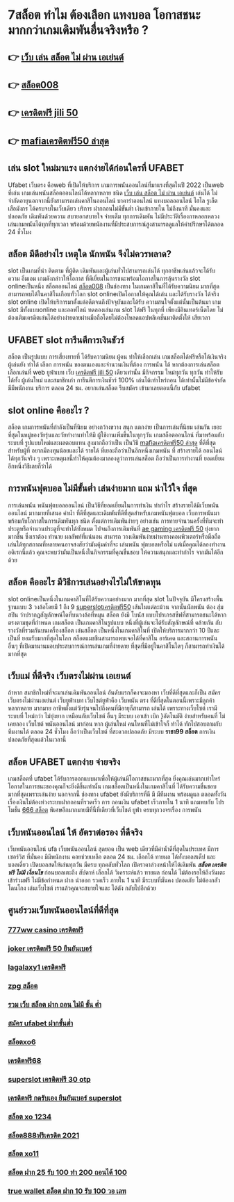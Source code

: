 # 7สล็อต ทำไม ต้องเลือก แทงบอล โอกาสชนะมากกว่าเกมเดิมพันอื่นจริงหรือ ?

## 👉 [เว็บ เล่น สล็อต ไม่ ผ่าน เอเย่นต์](https://www.ufaeat.com/)
## 👉 [สล็อต008](https://www.ufaeat.com/credit-free-50/)
## 👉 [เครดิตฟรี jili 50](https://www.ufaeat.com/ufabet-master-login/)
## 👉 [mafiaเครดิตฟรี50 ล่าสุด](https://www.ufaeat.com/register/)

## เล่น slot ใหม่มาแรง แตกง่ายได้ก่อนใครที่  UFABET

Ufabet เว็บตรง  คือweb ที่เปิดให้บริการ เกมการพนันออนไลน์ที่มาแรงที่สุดในปี 2022 เป็นweb ที่เล่น เกมเล่นพนันสล็อตออนไลน์ได้หลากหลาย ชนิด  [เว็บ เล่น สล็อต ไม่ ผ่าน เอเย่นต์](https://www.ufaeat.com/credit-free-50/) เล่นได้ ไม่จำกัดอายุนอกจากนี้ยังสามารถเล่นคาสิโนออนไลน์ บาคาร่าออนไลน์ แทงบอลออนไลน์ ไฮโล รูเล็ต เสือมังกร ได้ครบจบในเว็บเดียว บริการ ฝากถอนไม่มีขั้นต่ำ  เงินเข้าภายใน  ไม่ถึงนาที มั่นคงและปลอดภัย เดิมพันด้วยความ สบายอกสบายใจ  จ่ายเต็ม ทุกการเดิมพัน ไม่มีประวัติเรื่องกาหลอกหลวง  เล่นเกมพนันได้ทุกที่ทุกเวลา พร้อมด้วยพนักงานที่มีประสบการณ์สูงสามารถดูแลให้คำปรึกษาได้ตลอด 24 ชั่วโมง


## สล็อต  มีดีอย่างไร เหตุใด  นักพนัน จึงไม่ควรพลาด?

 slot เป็นเกมที่น่า ติดตาม ที่ผู้ติด เดิมพันและผู้เล่นทั่วไปสามารถเล่นได้ ทุกอาชีพเล่นแล้วจะได้รับความ อิ่มเอม เกมดังกล่าวให้โอกาส ที่ดีเยี่ยมในการชนะพร้อมโอกาสในการลุ้นรางวัล  slot onlineเป็นหนึ่ง สล็อตออนไลน์ [สล็อต008](https://www.ufaeat.com/ufabet-master-login/)  เป็นช่องทาง ในเกมคาสิโนที่ได้รับความนิยม มากที่สุด สามารถพบได้ในคาสิโนเกือบทั่วโลก slot onlineเปิดโอกาสให้คุณได้เล่น และได้รับรางวัล ได้จริง slot online เปิดให้บริการมาตั้งแต่อดีตจนถึงปัจจุบันและได้รับ ความสนใจตั้งแต่นั้นเป็นต้นมา เกม slot มีทั้งแบบonline และออฟไลน์ ทดลองเล่นเกม slot ได้ฟรี ในทุกที่ เพียงมีอินเทอร์เน็ตโดย ไม่ต้องเติมเครดิตเล่นได้อย่างง่ายดายผ่านมือถือโดยไม่ต้องโหลดแอปพลิเคชั่นมาติดตั้งให้ เสียเวลา 


## UFABET  slot  การีนตีการเงินชัวร์

สล็อต เป็นรูปแบบ การเสี่ยงทายที่  ได้รับความนิยม ผู้คน  ทำให้เลือกเล่น เกมสล็อตได้ฟรีหรือได้เงินจริง ผู้เล่นยัง ทำได้ เลือก การพนัน ของตนเองและจำนวนเงินที่ต้อง การพนัน ได้ หากต้องการเล่นสล็อต เลือกเล่นที่ web  ยูฟ่าเบท   เว็บ [เครดิตฟรี jili 50](https://www.ufaeat.com/register/) เดียวเท่านั้น มีกิจกรรม  ใหม่ทุกวัน ทุกวัน   ทำให้รับได้ทั้ง ผู้เล่นใหม่ และสมาชิกเก่า การีนตีการเงินชัวร์ 100% เล่นได้เท่าไหร่ถอน ได้เท่านั้นไม่มีข้อจำกัด มีมีพนักงาน บริการ ตลอด 24 ชม.   อยากเล่นสล็อต รีบสมัคร เข้ามาเลยตอนนี้กับ  ufabet 


##  slot online  คืออะไร ?

สล็อต   เกมการพนันที่กำลังเป็นที่นิยม อย่างกว้างขวาง สนุก  แตกง่าย  เป็นการเล่นที่นิยม เล่นกัน เยอะที่สุดในหมู่ของวัยรุ่นและวัยทำงานทำให้มี ผู้ใช้งานเพิ่มขึ้นในทุกๆวัน เกมสล็อตออนไลน์ ที่มาพร้อมกับระบบที่ รูปแบบใหม่และผลตอบแทน สูงมากถือว่าเป็น เป็นวิธี [mafiaเครดิตฟรี50 ล่าสุด](https://www.ufaeat.com/regis-ufabet-master-free/) ที่ดีที่สุดสำหรับผู้ที่ อยากมีลงทุนน้อยและได้ รายได้ ที่เยอะถือว่าเป็นอีกหนึ่งเกมพนัน ที่ สร้างรายได้ ออนไลน์ ได้ทุกวันจริง ๆ เพราะเหตุผลนี้ทำให้คุณต้องมาลองดูว่าการเล่นสล็อต ถือว่าเป็นการทำงานที่ ยอดเยี่ยม อีกหนึ่งวิธีเลยก็ว่าได้


##  การพนันฟุตบอล ไม่มีขั้นต่ำ  เล่นง่ายมาก แถม  น่าไว้ใจ ที่สุด

 การเล่นพนัน พนันฟุตบอลออนไลน์ เป็นวิธีที่ยอดเยี่ยมในการทำเงิน ทำกำไร สร้างรายได้มีเว็บพนันออนไลน์ มากมายที่เสนอ ค่าน้ำ ที่ดีที่สุดและเดิมพันที่ดีที่สุดสำหรับเกมพนันฟุตบอล  เว็บการพนันมาพร้อมกับโอกาสในการเดิมพันทุก ชนิด ตั้งแต่การเดิมพันง่ายๆ  อย่างเช่น การทายจำนวนครั้งที่ทีมจะทำประตูหรือจำนวนประตูที่จะทำได้ทั้งหมด ไปจนถึงการเดิมพันที่ [ae gaming เครดิตฟรี 50](https://www.ufaeat.com/regis-ufabet-master-free/) ยุ่งยากมากขึ้น ซึ่งเราต้อง ทำนาย ผลลัพท์ที่แน่นอน สามารถ วางเดิมพันง่ายผ่านทางคอมพิวเตอร์หรือมือถือ  เล่นได้ทุกสถาณที่หลายคนอาจสงสัยว่ามันคุ้มค่าที่จะ เล่นพนัน ฟุตบอลหรือไม่ แต่เมื่อคุณได้ลองทำงานอดิเรกนี้แล้ว คุณจะพบว่ามันเป็นหนึ่งในกิจกรรมที่คุณชื่นชอบ ให้ความสนุกและทำกำไร จากมันได้อีกด้วย

## สล็อต  คืออะไร มีวิธีการเล่นอย่างไรไม่ให้ขาดทุน

 slot onlineเป็นหนึ่งในเกมคาสิโนที่ได้รับความอย่างมาก มากที่สุด  slot ในปัจจุบัน มีโครงสร้างพื้นฐานแบบ 3 วงล้อโดยมี 1 ถึง 9 [superslotเครดิตฟรี50](https://www.ufaeat.com/credit-free-50/) เส้นในแต่ละม้วน จากนั้นนักพนัน ต้อง สุ่มสปิน ว่าปรากฏสัญลักษณ์ใดที่บนวงล้อที่หมุน  สล็อต ยังมี โบนัส แบบโปรเกรสซีฟที่สามารถชนะได้หากตรงตามชุดที่กำหนด เกมสล็อต เป็นเกมคาสิโนรูปแบบ หนึ่งที่ผู้เล่นจะได้รับสัญลักษณ์ที่ คล้ายกัน กับรางวัลที่รวมกันบนเครื่องสล็อต เล่นสล็อต เป็นหนึ่งในเกมคาสิโนที่ เปิดให้บริการมากกว่า 10 ปีและเป็นที่ ยอมรับมากที่สุดในโลก สล็อตแมชชีนสามารถพบเจอได้ที่คาสิโน อาร์เคด และสถานการพนันอื่นๆ ที่เปิดมานานมอบประสบการณ์การเล่นเกมที่ง่ายดาย ที่สุดที่มีอยู่ในคาสิโนใดๆ ก็สามารถทำเงินได้มากที่สุด 

##  เว็บแม่ ที่ดีจริง เว็บตรงไม่ผ่าน เอเยนต์

ถ้าหาก สมาชิกใหม่ที่จะมาเล่นเดิมพันออนไลน์  อันดับแรกก็คงจะมองหา เว็บที่ดีที่สุดและก็เป็น สมัครเว็บตรงไม่ผ่านเอเย่นต์    เว็บยูฟ่าเบท เว็บไซต์ยูฟ่าคือ เว็บพนัน ตรง  ที่ดีที่สุดในตอนนี้เพราะมีลูกค้า  หลากหลาย  มากมาย อาชีพตั้งแต่วัยรุ่นจนไปถึงคนที่มีอายุก็สามารถ เล่นได้ เพราะทางเว็บไซต์ เรามีระบบที่ ใหม่กว่า ไม่ยุ่งยาก เหมือนกับเว็บไซต์ อื่นๆ มีระบบ เอาเข้า  เบิก }อัตโนมัติ ง่ายสำหรับคนที่ ไม่เคยลอง  เว็บไซต์ พนันออนไลน์ มาก่อน หาก ผู้เล่นใหม่ คนไหนที่ไม่เข้าใจก็ ทำได้ ทักไปสอบถามกับทีมงานได้ ตลอด 24 ชั่วโมง  ถือว่าเป็นเว็บไซต์ ที่สะดวกปลอดภัย มีระบบ **ราชา99 สล็อต** การเงินปลอดภัยที่สุดแล้วในเวลานี้ 


## สล็อต  UFABET แตกง่าย จ่ายจริง

 เกมสล็อตที่  ufabet   ได้รับการออกแบบมาเพื่อให้ผู้เล่นมีโอกาสชนะมากที่สุด ยิ่งคุณเล่นมากเท่าไหร่ โอกาสในการชนะของคุณก็จะยิ่งดีขึ้นเท่านั้น  เกมสล็อตเป็นหนึ่งในเกมคาสิโนที่ ได้รับความชื่นชอบ มากที่สุดเพราะเล่นง่าย  นอกจากนี้ ช่องทาง ufabet  ยังมีบริการที่ดี มี มีทีมงาน พร้อมดูแล ตลอดทั้งวัน   เรื่องเงินไม่ต้องห่วงระบบฝากถอนที่รวดเร็ว    การ ถอนเงิน ufabet เร็วภายใน 1 นาที แถมพบกับ โปรโมชั่น  [666 สล็อต](https://www.ufaeat.com/) พิเศษอีกมากมายมีที่นี้ที่เดียวที่เว็บไชต์  ยูฟ่า  ครบทุกวงจรเรื่อง การพนัน 


##  เว็บพนันออนไลน์  ให้ อัตราต่อรอง ที่ดีจริง 

 เว็บพนันออนไลน์   ufa  เว็บพนันออนไลน์  สุดยอด เป็น web เดียวที่มีค่าน้ำดีที่สุดในประเทศ มีการ เซอร์วิส ที่มั่นคง มีมีพนักงาน คอยช่วยเหลือ ตลอด 24 ชม.    เลือกได้  ทายผล ได้ทั้งบอลสเต็ป  และ บอลเดี่ยว เปิดบอลสดให้เล่นทุกวัน มีครบ ทุกคลับทั่วโลก เปิดราคาล่วงหน้าให้ได้เดิมพัน ***สล็อต เครดิตฟรี ไม่มี เงื่อนไข*** ก่อนบอลเตะถึง  สัปดาห์   เลือกได้ วิเคราะห์แล้ว ทายผล ก่อนได้ ไม่ต้องรอให้ถึงวันเตะ  เข้าร่วมฟรี  ไม่มีข้อกำหนด   ฝาก   นำออก รวดเร็ว ภายใน 1 นาที มีระบบที่มั่นคง ปลอดภัย ไม่ต้องกลัวโดนโกง เล่นเว็บไซต์ เราแล้วคุณจะสบายใจและ ได้ตัง กลับไปอีกด้วย

## ศูนย์รวมเว็บพนันออนไลน์ที่ดีที่สุด

### [777ww casino เครดิตฟรี](https://atom.io/themes/ทางเข้า%20ufabet%20ใหม่ล่าสุด%20huc99%20เครดิตฟรี%20100%20008%20สล็อต%20สมัครฟรี%20ฟรีเครดิต%20100%)
### [joker เครดิตฟรี 50 ยืนยันเบอร์](https://atom.io/themes/ทางเข้า%20ufabet%20ใหม่ล่าสุด%20mm88bet%20เครดิตฟรี%20008%20สล็อต%20สมัครฟรี%20ฟรีเครดิต%20100%)
### [lagalaxy1 เครดิตฟรี](https://atom.io/themes/ทางเข้า%20ufabet%20ใหม่ล่าสุด%20megameเครดิตฟรี%20008%20สล็อต%20สมัครฟรี%20ฟรีเครดิต%20100%)
### [zpg สล็อต](https://atom.io/themes/ทางเข้า%20ufabet%20ใหม่ล่าสุด%20ทางเข้า%20สล็อต%20m98%20008%20สล็อต%20สมัครฟรี%20ฟรีเครดิต%20100%)
### [รวม เว็บ สล็อต ฝาก ถอน ไม่มี ขั้น ต่ำ](https://atom.io/themes/ทางเข้า%20ufabet%20ใหม่ล่าสุด%20เกม%20ออนไลน์%20สล็อต%20008%20สล็อต%20สมัครฟรี%20ฟรีเครดิต%20100%)
### [สมัคร ufabet ฝากขั้นต่ำ](https://atom.io/themes/ทางเข้า%20ufabet%20ใหม่ล่าสุด%20superslot666%20เครดิตฟรี%2050%20ล่าสุด%20008%20สล็อต%20สมัครฟรี%20ฟรีเครดิต%20100%)
### [สล็อตxo6](https://atom.io/themes/ทางเข้า%20ufabet%20ใหม่ล่าสุด%20joker%20สล็อต%20008%20สล็อต%20สมัครฟรี%20ฟรีเครดิต%20100%)
### [เครดิตฟรี68](https://atom.io/themes/ทางเข้า%20ufabet%20ใหม่ล่าสุด%20สล็อตxoz%20008%20สล็อต%20สมัครฟรี%20ฟรีเครดิต%20100%)
### [superslot เครดิตฟรี 30 otp](https://atom.io/themes/ทางเข้า%20ufabet%20ใหม่ล่าสุด%20slotxo%20สล็อต%20ฝาก10รับ100%20008%20สล็อต%20สมัครฟรี%20ฟรีเครดิต%20100%)
### [เครดิตฟรี กดรับเอง ยืนยันเบอร์ superslot](https://atom.io/themes/ทางเข้า%20ufabet%20ใหม่ล่าสุด%20lucaclub88%20เครดิตฟรี%20008%20สล็อต%20สมัครฟรี%20ฟรีเครดิต%20100%)
### [สล็อต xo 1234](https://atom.io/themes/ทางเข้า%20ufabet%20ใหม่ล่าสุด%20สล็อต%20โอน%20ผ่าน%20วอ%20เลท%20ไม่มีขั้น%20ต่ํา%202021%20008%20สล็อต%20สมัครฟรี%20ฟรีเครดิต%20100%)
### [สล็อต888ฟรีเครดิต 2021](https://atom.io/themes/ทางเข้า%20ufabet%20ใหม่ล่าสุด%20betflik68%20เครดิตฟรี%20008%20สล็อต%20สมัครฟรี%20ฟรีเครดิต%20100%)
### [สล็อต xo11](https://atom.io/themes/ทางเข้า%20ufabet%20ใหม่ล่าสุด%20369%20สล็อต%20008%20สล็อต%20สมัครฟรี%20ฟรีเครดิต%20100%)
### [สล็อต ฝาก 25 รับ 100 ทํา 200 ถอนได้ 100](https://atom.io/themes/ทางเข้า%20ufabet%20ใหม่ล่าสุด%20รวม%20โปร%20สล็อต%20pg%20ล่าสุด%20008%20สล็อต%20สมัครฟรี%20ฟรีเครดิต%20100%)
### [true wallet สล็อต ฝาก 10 รับ 100 วอ เลท](https://atom.io/themes/ทางเข้า%20ufabet%20ใหม่ล่าสุด%20สล็อต%20xo%20เว็บตรงไม่ผ่านเอเย่นต์%202021%20008%20สล็อต%20สมัครฟรี%20ฟรีเครดิต%20100%)